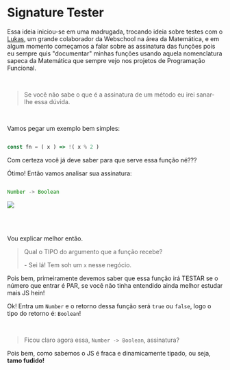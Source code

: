 # Signature Tester

Essa ideia iniciou-se em uma madrugada, trocando ideia sobre testes com o [Lukas](https://gist.github.com/lukaswilkeer/), um grande colaborador da Webschool na área da Matemática, e em algum momento começamos a falar sobre as assinatura das funções pois eu sempre quis "documentar" minhas funções usando aquela nomenclatura sapeca da Matemática que sempre vejo nos projetos de Programação Funcional.

<br>

> Se você não sabe o que é a assinatura de um método eu irei sanar-lhe essa dúvida.

<br>

Vamos pegar um exemplo bem simples:

```js

const fn = ( x ) => !( x % 2 )

```

Com certeza você já deve saber para que serve essa função né???

Ótimo! Então vamos analisar sua assinatura:


```js

Number -> Boolean

```


![](http://m.memegen.com/opeo40.jpg)

<br>
<br>

Vou explicar melhor então.

> Qual o TIPO do argumento que a função recebe?
> 
> \- Sei lá! Tem soh um `x` nesse negócio.


Pois bem, primeiramente devemos saber que essa função irá TESTAR se o número que entrar é PAR, se você não tinha entendido ainda melhor estudar mais JS hein!

Ok! Entra um `Number` e o retorno dessa função será `true` ou `false`, logo o tipo do retorno é: `Boolean`!

<br>

>Ficou claro agora essa, `Number -> Boolean`, assinatura? 

Pois bem, como sabemos o JS é fraca e dinamicamente tipado, ou seja, **tamo fudido!**
